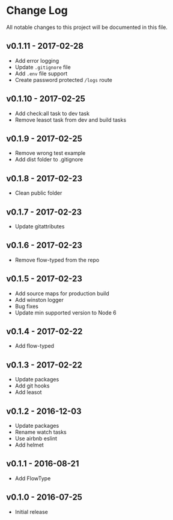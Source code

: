 # Change Log
All notable changes to this project will be documented in this file.

## v0.1.11 - 2017-02-28
- Add error logging
- Update `.gitignore` file
- Add `.env` file support
- Create password protected `/logs` route

## v0.1.10 - 2017-02-25
- Add check:all task to dev task
- Remove leasot task from dev and build tasks

## v0.1.9 - 2017-02-25
- Remove wrong test example
- Add dist folder to .gitignore

## v0.1.8 - 2017-02-23
- Clean public folder

## v0.1.7 - 2017-02-23
- Update gitattributes

## v0.1.6 - 2017-02-23
- Remove flow-typed from the repo

## v0.1.5 - 2017-02-23
- Add source maps for production build
- Add winston logger
- Bug fixes
- Update min supported version to Node 6

## v0.1.4 - 2017-02-22
- Add flow-typed

## v0.1.3 - 2017-02-22
- Update packages
- Add git hooks
- Add leasot

## v0.1.2 - 2016-12-03
- Update packages
- Rename watch tasks
- Use airbnb eslint
- Add helmet

## v0.1.1 - 2016-08-21
- Add FlowType

## v0.1.0 - 2016-07-25
- Initial release
